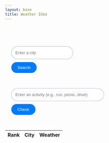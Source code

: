 ```yaml
---
layout: base
title: Weather Idea
---
```


<br>

  <style>
/* Keyframes for pulsing border animation */
@keyframes pulse {
  0% {
    box-shadow: 0 0 0 0 rgba(0, 123, 255, 0.5);
  }
  50% {
    box-shadow: 0 0 15px 5px rgba(0, 123, 255, 0.5); /* Larger shadow */
  }
  100% {
    box-shadow: 0 0 0 0 rgba(0, 123, 255, 0.5);
  }
}

/* General container styling */
.weather-container, .activity-container {
  margin-top: 50px;
  text-align: left; /* Align content to the left */
  padding: 0 20px; /* Add padding for better alignment */
}

/* Input and button containers */
.weather-input-container, .activity-input-container {
  display: flex;
  flex-direction: column;
  align-items: flex-start; /* Align items to the start of the container */
}

/* Text boxes with animation */
input[type="text"] {
  padding: 12px;
  border: 1px solid #ccc;
  border-radius: 20px;
  margin-bottom: 10px; /* Add spacing between text box and button */
  width: 200px; /* Set width for weather input */
  animation: pulse 2s infinite; /* Apply the pulsing animation */
}

.activity-input-container input[type="text"] {
  width: 300px; /* Set larger width for activity input */
}

/* Buttons with animation */
button {
  padding: 10px 20px;
  background-color: #007bff;
  color: #fff;
  border: none;
  border-radius: 20px;
  cursor: pointer;
  transition: background-color 0.3s, box-shadow 0.3s; /* Add transition for box-shadow */
  outline: none;
  animation: pulse 2s infinite; /* Apply the pulsing animation */
}

/* Stop animation and apply solid shadow when button is focused */
button:focus {
  box-shadow: 0 0 10px rgba(0, 123, 255, 0.7); /* Solid shadow when focused */
  animation: none; /* Stop the pulsing animation */
}

button:hover {
  background-color: #0056b3;
  box-shadow: 0 0 10px rgba(0, 123, 255, 0.5); /* Apply shadow on hover for consistency */
}

/* Spacing for suggestion */
#activity-suggestion {
  margin-top: 20px; /* Add spacing between the button and the suggestion */
}

/* Spacing for weather chart */
#top-cities-table {
  margin-top: 50px; /* Add spacing between the check button and the chart */
}

  </style>

<!-- Existing Weather Search and Display -->
<div class="weather-container">
  <div class="weather-input-container">
    <input type="text" id="location" placeholder="Enter a city">
    <button onclick="fetchWeather()">Search</button>
  </div>
  <div id="weather-data"></div>
</div>

<!-- Activity Check Section (Moved Down and Larger Text Box) -->
<div class="activity-container">
  <div class="activity-input-container">
    <input type="text" id="activity" placeholder="Enter an activity (e.g., run, picnic, drive)">
    <button onclick="checkActivityWeather()">Check</button>
  </div>
  <div id="activity-suggestion"></div>
</div>

  <!-- Table to display top 10 cities' weather data -->
  <table id="top-cities-table" class="container">
    <thead>
      <tr>
        <th>Rank</th>
        <th>City</th>
        <th>Weather</th>
      </tr>
    </thead>
    <tbody>
      <!-- Data for top 10 cities will be inserted here dynamically -->
    </tbody>
  </table>

  <script>
// Function to fetch weather data when called
function fetchWeather() {
  var locationInput = document.getElementById("location");
  var location = locationInput.value.trim();

  if (location === "") {
    alert("Please enter a city.");
    return;
  }

  var OpenWeatherMapAPIKey = "06ffac091aa8f9ef15e54c9209611dcd";
  var URL = `https://api.openweathermap.org/data/2.5/weather?q=${location}&appid=${OpenWeatherMapAPIKey}`;

  fetch(URL)
    .then(response => response.json())
    .then(data => {
      if (data.sys) {
        var weatherContainer = document.getElementById("weather-data");
        var temperature = Math.round(((data.main.temp - 273.15) * (9 / 5)) + 32).toFixed(0);

        weatherContainer.innerHTML = `
          <br>
          <h2>Weather in ${data.name}, ${data.sys.country} looks like:</h2>
          <p>Temperature: ${temperature}°F, ${data.weather[0].description}</p>
          <p>Humidity is ${data.main.humidity}%</p>
        `;
      } else {
        console.error("Error fetching weather data: Country information not available.");
        alert('Please try retyping the city name');
      }
    })
    .catch(error => {
      console.error("Error fetching weather data:", error);
    });
}

// Function to fetch weather data when called
function fetchWeather() {
  var locationInput = document.getElementById("location");
  var location = locationInput.value.trim();

  if (location === "") {
    alert("Please enter a city.");
    return;
  }

  var OpenWeatherMapAPIKey = "06ffac091aa8f9ef15e54c9209611dcd";
  var URL = `https://api.openweathermap.org/data/2.5/weather?q=${location}&appid=${OpenWeatherMapAPIKey}`;

  fetch(URL)
    .then(response => response.json())
    .then(data => {
      if (data.sys) {
        var weatherContainer = document.getElementById("weather-data");
        var temperature = Math.round(((data.main.temp - 273.15) * (9 / 5)) + 32).toFixed(0);
        var description = data.weather[0].description;

        weatherContainer.innerHTML = `
          <br>
          <h2>Weather in ${data.name}, ${data.sys.country} looks like:</h2>
          <p id="temperature">Temperature: ${temperature}°F</p>
          <p id="description">Description: ${description}</p>
          <p>Humidity is ${data.main.humidity}%</p>
        `;
      } else {
        console.error("Error fetching weather data: Country information not available.");
        alert('Please try retyping the city name');
      }
    })
    .catch(error => {
      console.error("Error fetching weather data:", error);
    });
}

// Check weather for a specific activity
function checkActivityWeather() {
  var activity = document.getElementById("activity").value.trim().toLowerCase();
  var weatherContainer = document.getElementById("weather-data");

  // Ensure that the weather data is populated
  if (!weatherContainer.innerHTML) {
    alert("Please search for the weather of a city first.");
    return;
  }

  // Safely extract the temperature and description from their respective elements
  var temperatureElement = document.getElementById("temperature");
  var descriptionElement = document.getElementById("description");

  if (!temperatureElement || !descriptionElement) {
    alert("Weather data is missing. Please try again.");
    return;
  }

  var temperature = parseFloat(temperatureElement.innerText.replace("Temperature: ", "").replace("°F", ""));
  var description = descriptionElement.innerText.replace("Description: ", "");

  var recommendation = "";
  if (activity.includes("run") || activity.includes("hike")) {
    if (temperature > 32 && temperature < 75 && description.includes("clear")) {
      recommendation = "Great weather for a run or hike!";
    } else {
      recommendation = "Maybe reconsider; it's not ideal weather for running or hiking.";
    }
  } else if (activity.includes("picnic")) {
    if (temperature >= 50 && temperature <= 85 && !description.includes("rain")) {
      recommendation = "Perfect weather for a picnic!";
    } else {
      recommendation = "Not the best weather for a picnic.";
    }
  } else if (activity.includes("drive")) {
    if (!description.includes("rain") && !description.includes("snow") && temperature > 32) {
      recommendation = "Good weather for a drive!";
    } else {
      recommendation = "Be cautious, weather conditions are not ideal for driving.";
    }
  } else {
    recommendation = "Sorry, I don't have a recommendation for that activity.";
  }

  var suggestionContainer = document.getElementById("activity-suggestion");
  suggestionContainer.innerHTML = `<p>${recommendation}</p>`;
}



// Function to fetch weather for a specific city
function fetchWeatherForCity(cityName) {
  var OpenWeatherMapAPIKey = "06ffac091aa8f9ef15e54c9209611dcd"; 
  var URL = `https://api.openweathermap.org/data/2.5/weather?q=${cityName}&appid=${OpenWeatherMapAPIKey}`;

  return fetch(URL)
    .then(response => {
      if (!response.ok) {
        throw new Error("Network response was not ok");
      }
      return response.json();
    })
    .then(data => {
      if (data && data.main) {
        return data;
      } else {
        throw new Error("Weather data not available for city: " + cityName);
      }
    })
    .catch(error => {
      console.error("Error fetching weather data for city:", error);
      return null;
    });
}

// Fetch weather for top cities and populate table
function fetchWeatherForTopCities() {
  var topCities = ["New York", "Los Angeles", "Chicago", "Houston", "Phoenix", "Philadelphia", "San Antonio", "San Diego", "Dallas", "Austin"];

  Promise.all(topCities.map(city => fetchWeatherForCity(city)))
    .then(weatherDataArray => {
      var tableBody = document.querySelector("#top-cities-table tbody");
      tableBody.innerHTML = "";

      weatherDataArray.forEach((weatherData, index) => {
        if (weatherData) {
          var temperature = Math.round(((weatherData.main.temp - 273.15) * (9 / 5)) + 32).toFixed(0);
          var row = `<tr>
                       <td>${index + 1}</td>
                       <td>${topCities[index]}</td>
                       <td>${temperature}°F, ${weatherData.weather[0].description}</td>
                     </tr>`;
          tableBody.innerHTML += row;
        }
      });
    })
    .catch(error => {
      console.error("Error fetching weather data for top cities:", error);
    });
}

fetchWeatherForTopCities();
  </script>
